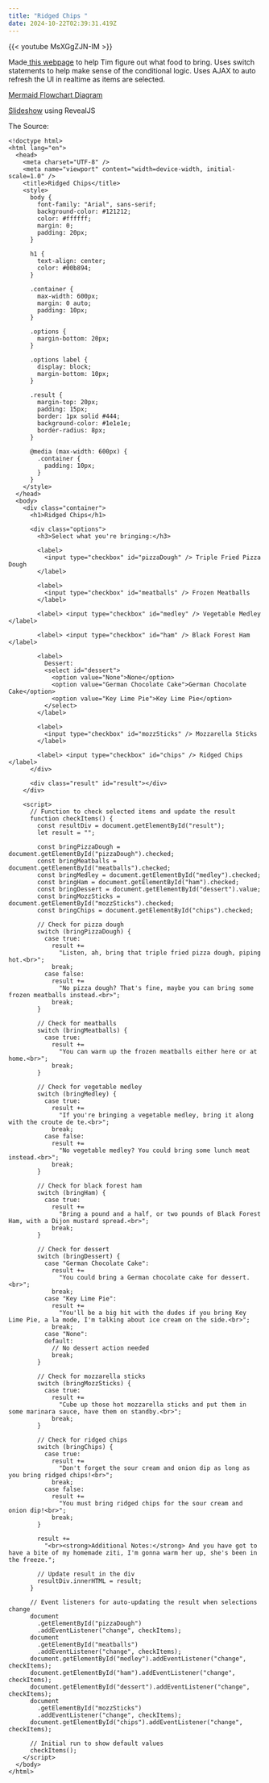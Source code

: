 ```yaml
---
title: "Ridged Chips "
date: 2024-10-22T02:39:31.419Z
---
```

{{< youtube MsXGgZJN-IM >}}

Made[ this webpage](https://bweew.github.io/site2/10/ridged-chips.html) to help Tim figure out what food to bring. Uses switch statements to help make sense of the conditional logic. Uses  AJAX to auto refresh the UI in realtime as items are selected. 

[Mermaid Flowchart Diagram](https://mermaid.live/view#pako:eNptk29T2kAQxr_Kzr0GBjCJmhedKaSoVUTFaacevliTBa5e7jKXixQYv3s3Ke2Yal4ls7999t-TvUhtRiIWS2036Rqdh_tkYYCfz3JibQazwitrykfodj_BSJ45pTWMHPoSujBFk6G3bvt4yGmosTy3OeWYETwor95yHcir0oP_LyORI6fMCn7YysFsY6Ap3T0UR32Akwb-Iu-dKjR1l05RBjdqt0NIbLVat7CJnDi7IwNTQv-EWpeH8KQJn8nv6HKoClCMqNTZDb5QCzn_h6CHeqRD9G3nF3Lm1-RgbI136qlqlvW-84sG_iq_0Yo8PmnirjJN21b4Uo6drTwBL85TK3QlB70QvIUhFLYyWQl2CSON6TOvyhGv9BzzVsZUJuqn5dF43-gymBeOMPtggmuZUFkSX_5d19cNMJNn5HI0MF7b1GrkBsf4TC3mRl7SFq5UTnwPAgSNMGVnwUb5NVyknMLl8w_K38q54TE-2NltE79jM3nW4iM70iw796rGG-Epsm3QYStjLue1jZqCwMaDmWFZSFTxJ-lOZSv2zXititoSoiPyej6V8W-wr4UWgk-a00LE_Jqhe16IhXllDitv51uTiti7ijrC1aYT8RJ1yV9VwR6nROHKYf4XKdCIeC9-iTiIelH_6Hg4iAYnUTg8CoKO2Ip4MDztDYJgcBqGYRQF_Wj42hE7a1mh3zs5CY760WkUHvf7YRA2cg9NrFZ__Q3H_CV0)

[Slideshow](https://bweew.github.io/site2/10/revealjs/index.html) using RevealJS

The Source:

```
<!doctype html>
<html lang="en">
  <head>
    <meta charset="UTF-8" />
    <meta name="viewport" content="width=device-width, initial-scale=1.0" />
    <title>Ridged Chips</title>
    <style>
      body {
        font-family: "Arial", sans-serif;
        background-color: #121212;
        color: #ffffff;
        margin: 0;
        padding: 20px;
      }

      h1 {
        text-align: center;
        color: #00b894;
      }

      .container {
        max-width: 600px;
        margin: 0 auto;
        padding: 10px;
      }

      .options {
        margin-bottom: 20px;
      }

      .options label {
        display: block;
        margin-bottom: 10px;
      }

      .result {
        margin-top: 20px;
        padding: 15px;
        border: 1px solid #444;
        background-color: #1e1e1e;
        border-radius: 8px;
      }

      @media (max-width: 600px) {
        .container {
          padding: 10px;
        }
      }
    </style>
  </head>
  <body>
    <div class="container">
      <h1>Ridged Chips</h1>

      <div class="options">
        <h3>Select what you're bringing:</h3>

        <label>
          <input type="checkbox" id="pizzaDough" /> Triple Fried Pizza Dough
        </label>

        <label>
          <input type="checkbox" id="meatballs" /> Frozen Meatballs
        </label>

        <label> <input type="checkbox" id="medley" /> Vegetable Medley </label>

        <label> <input type="checkbox" id="ham" /> Black Forest Ham </label>

        <label>
          Dessert:
          <select id="dessert">
            <option value="None">None</option>
            <option value="German Chocolate Cake">German Chocolate Cake</option>
            <option value="Key Lime Pie">Key Lime Pie</option>
          </select>
        </label>

        <label>
          <input type="checkbox" id="mozzSticks" /> Mozzarella Sticks
        </label>

        <label> <input type="checkbox" id="chips" /> Ridged Chips </label>
      </div>

      <div class="result" id="result"></div>
    </div>

    <script>
      // Function to check selected items and update the result
      function checkItems() {
        const resultDiv = document.getElementById("result");
        let result = "";

        const bringPizzaDough = document.getElementById("pizzaDough").checked;
        const bringMeatballs = document.getElementById("meatballs").checked;
        const bringMedley = document.getElementById("medley").checked;
        const bringHam = document.getElementById("ham").checked;
        const bringDessert = document.getElementById("dessert").value;
        const bringMozzSticks = document.getElementById("mozzSticks").checked;
        const bringChips = document.getElementById("chips").checked;

        // Check for pizza dough
        switch (bringPizzaDough) {
          case true:
            result +=
              "Listen, ah, bring that triple fried pizza dough, piping hot.<br>";
            break;
          case false:
            result +=
              "No pizza dough? That's fine, maybe you can bring some frozen meatballs instead.<br>";
            break;
        }

        // Check for meatballs
        switch (bringMeatballs) {
          case true:
            result +=
              "You can warm up the frozen meatballs either here or at home.<br>";
            break;
        }

        // Check for vegetable medley
        switch (bringMedley) {
          case true:
            result +=
              "If you're bringing a vegetable medley, bring it along with the croute de te.<br>";
            break;
          case false:
            result +=
              "No vegetable medley? You could bring some lunch meat instead.<br>";
            break;
        }

        // Check for black forest ham
        switch (bringHam) {
          case true:
            result +=
              "Bring a pound and a half, or two pounds of Black Forest Ham, with a Dijon mustard spread.<br>";
            break;
        }

        // Check for dessert
        switch (bringDessert) {
          case "German Chocolate Cake":
            result +=
              "You could bring a German chocolate cake for dessert.<br>";
            break;
          case "Key Lime Pie":
            result +=
              "You'll be a big hit with the dudes if you bring Key Lime Pie, a la mode, I'm talking about ice cream on the side.<br>";
            break;
          case "None":
          default:
            // No dessert action needed
            break;
        }

        // Check for mozzarella sticks
        switch (bringMozzSticks) {
          case true:
            result +=
              "Cube up those hot mozzarella sticks and put them in some marinara sauce, have them on standby.<br>";
            break;
        }

        // Check for ridged chips
        switch (bringChips) {
          case true:
            result +=
              "Don't forget the sour cream and onion dip as long as you bring ridged chips!<br>";
            break;
          case false:
            result +=
              "You must bring ridged chips for the sour cream and onion dip!<br>";
            break;
        }

        result +=
          "<br><strong>Additional Notes:</strong> And you have got to have a bite of my homemade ziti, I'm gonna warm her up, she's been in the freeze.";

        // Update result in the div
        resultDiv.innerHTML = result;
      }

      // Event listeners for auto-updating the result when selections change
      document
        .getElementById("pizzaDough")
        .addEventListener("change", checkItems);
      document
        .getElementById("meatballs")
        .addEventListener("change", checkItems);
      document.getElementById("medley").addEventListener("change", checkItems);
      document.getElementById("ham").addEventListener("change", checkItems);
      document.getElementById("dessert").addEventListener("change", checkItems);
      document
        .getElementById("mozzSticks")
        .addEventListener("change", checkItems);
      document.getElementById("chips").addEventListener("change", checkItems);

      // Initial run to show default values
      checkItems();
    </script>
  </body>
</html>
```